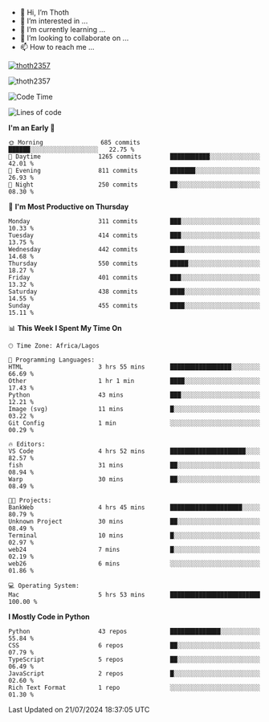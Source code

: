 <!---
thoth2357/thoth2357 is a ✨ special ✨ repository because its `README.md` (this file) appears on your GitHub profile.
You can click the Preview link to take a look at your changes.
--->

- 👋 Hi, I’m Thoth
- 👀 I’m interested in ...
- 🌱 I’m currently learning ...
- 💞️ I’m looking to collaborate on ...
- 📫 How to reach me ...


<p align="left"> <a href="https://github.com/ryo-ma/github-profile-trophy"><img src="https://github-profile-trophy.vercel.app/?username=thoth2357&theme=gruvbox&no-bg=true&no-frame=false&title=MultiLanguage,Commits,Repositories,Stars,Followers,PullRequest,Reviews,Issues" alt="thoth2357" /></a> </p>

<p align="left"> <img src="https://komarev.com/ghpvc/?username=thoth2357&label=Profile%20views&color=0e75b6&style=flat" alt="thoth2357" /> </p>

<!--START_SECTION:waka-->
![Code Time](http://img.shields.io/badge/Code%20Time-3%2C094%20hrs%203%20mins-blue)

![Lines of code](https://img.shields.io/badge/From%20Hello%20World%20I%27ve%20Written-30.8%20million%20lines%20of%20code-blue)

**I'm an Early 🐤** 

```text
🌞 Morning                685 commits         ██████░░░░░░░░░░░░░░░░░░░   22.75 % 
🌆 Daytime                1265 commits        ███████████░░░░░░░░░░░░░░   42.01 % 
🌃 Evening                811 commits         ███████░░░░░░░░░░░░░░░░░░   26.93 % 
🌙 Night                  250 commits         ██░░░░░░░░░░░░░░░░░░░░░░░   08.30 % 
```
📅 **I'm Most Productive on Thursday** 

```text
Monday                   311 commits         ███░░░░░░░░░░░░░░░░░░░░░░   10.33 % 
Tuesday                  414 commits         ███░░░░░░░░░░░░░░░░░░░░░░   13.75 % 
Wednesday                442 commits         ████░░░░░░░░░░░░░░░░░░░░░   14.68 % 
Thursday                 550 commits         █████░░░░░░░░░░░░░░░░░░░░   18.27 % 
Friday                   401 commits         ███░░░░░░░░░░░░░░░░░░░░░░   13.32 % 
Saturday                 438 commits         ████░░░░░░░░░░░░░░░░░░░░░   14.55 % 
Sunday                   455 commits         ████░░░░░░░░░░░░░░░░░░░░░   15.11 % 
```


📊 **This Week I Spent My Time On** 

```text
🕑︎ Time Zone: Africa/Lagos

💬 Programming Languages: 
HTML                     3 hrs 55 mins       █████████████████░░░░░░░░   66.69 % 
Other                    1 hr 1 min          ████░░░░░░░░░░░░░░░░░░░░░   17.43 % 
Python                   43 mins             ███░░░░░░░░░░░░░░░░░░░░░░   12.21 % 
Image (svg)              11 mins             █░░░░░░░░░░░░░░░░░░░░░░░░   03.22 % 
Git Config               1 min               ░░░░░░░░░░░░░░░░░░░░░░░░░   00.29 % 

🔥 Editors: 
VS Code                  4 hrs 52 mins       █████████████████████░░░░   82.57 % 
fish                     31 mins             ██░░░░░░░░░░░░░░░░░░░░░░░   08.94 % 
Warp                     30 mins             ██░░░░░░░░░░░░░░░░░░░░░░░   08.49 % 

🐱‍💻 Projects: 
BankWeb                  4 hrs 45 mins       ████████████████████░░░░░   80.79 % 
Unknown Project          30 mins             ██░░░░░░░░░░░░░░░░░░░░░░░   08.49 % 
Terminal                 10 mins             █░░░░░░░░░░░░░░░░░░░░░░░░   02.97 % 
web24                    7 mins              █░░░░░░░░░░░░░░░░░░░░░░░░   02.19 % 
web26                    6 mins              ░░░░░░░░░░░░░░░░░░░░░░░░░   01.86 % 

💻 Operating System: 
Mac                      5 hrs 53 mins       █████████████████████████   100.00 % 
```

**I Mostly Code in Python** 

```text
Python                   43 repos            ██████████████░░░░░░░░░░░   55.84 % 
CSS                      6 repos             ██░░░░░░░░░░░░░░░░░░░░░░░   07.79 % 
TypeScript               5 repos             ██░░░░░░░░░░░░░░░░░░░░░░░   06.49 % 
JavaScript               2 repos             █░░░░░░░░░░░░░░░░░░░░░░░░   02.60 % 
Rich Text Format         1 repo              ░░░░░░░░░░░░░░░░░░░░░░░░░   01.30 % 
```




 Last Updated on 21/07/2024 18:37:05 UTC
<!--END_SECTION:waka-->
<!--![](http://github-profile-summary-cards.vercel.app/api/cards/profile-details?username=thoth2357&theme=2077)

![](http://github-profile-summary-cards.vercel.app/api/cards/stats?username=thoth2357&theme=2077)![](http://github-profile-summary-cards.vercel.app/api/cards/productive-time?username=thoth2357&theme=2077&utcOffset=8) -->
